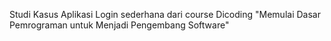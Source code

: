 Studi Kasus Aplikasi Login sederhana dari course Dicoding "Memulai Dasar Pemrograman untuk Menjadi Pengembang Software"
